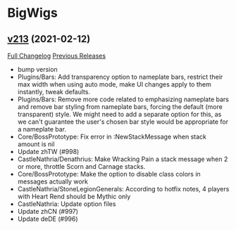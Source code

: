 # BigWigs

## [v213](https://github.com/BigWigsMods/BigWigs/tree/v213) (2021-02-12)
[Full Changelog](https://github.com/BigWigsMods/BigWigs/compare/v212...v213) [Previous Releases](https://github.com/BigWigsMods/BigWigs/releases)

- bump version  
- Plugins/Bars: Add transparency option to nameplate bars, restrict their max width when using auto mode, make UI changes apply to them instantly, tweak defaults.  
- Plugins/Bars: Remove more code related to emphasizing nameplate bars and remove bar styling from nameplate bars, forcing the default (more transparent) style. We might need to add a separate option for this, as we can't guarantee the user's chosen bar style would be appropriate for a nameplate bar.  
- Core/BossPrototype: Fix error in :NewStackMessage when stack amount is nil  
- Update zhTW (#998)  
- CastleNathria/Denathrius: Make Wracking Pain a stack message when 2 or more, throttle Scorn and Carnage stacks.  
- Core/BossPrototype: Make the option to disable class colors in messages actually work  
- CastleNathria/StoneLegionGenerals: According to hotfix notes, 4 players with Heart Rend should be Mythic only  
- CastleNathria: Update option files  
- Update zhCN (#997)  
- Update deDE (#996)  
